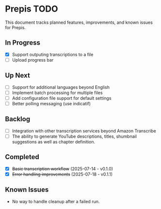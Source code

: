 # Prepis TODO

This document tracks planned features, improvements, and known issues for Prepis.

## In Progress
- [x] Support outputing transcriptions to a file
- [ ] Upload progress bar

## Up Next
- [ ] Support for additional languages beyond English
- [ ] Implement batch processing for multiple files
- [ ] Add configuration file support for default settings
- [ ] Better polling messaging (use indicatif)

## Backlog
- [ ] Integration with other transcription services beyond Amazon Transcribe
- [ ] The ability to generate YouTube descriptions, titles, shumbnail suggestions as well as chapter definition.

## Completed
- [x] ~~Basic transcription workflow~~ (2025-07-14 - v0.1.0)
- [x] ~~Error handling improvements~~ (2025-07-18 - v0.1.1)

## Known Issues
- No way to handle cleanup after a failed run.
